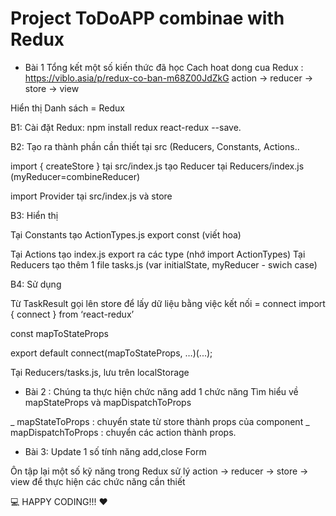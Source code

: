 # Project ToDoAPP combinae with Redux
- Bài 1 Tổng kết một số kiến thức đã học
Cach hoat dong cua Redux : https://viblo.asia/p/redux-co-ban-m68Z00JdZkG
action -> reducer -> store -> view

Hiển thị Danh sách = Redux

B1: Cài đặt Redux: npm install redux react-redux --save.

B2: Tạo ra thành phần cần thiết tại src (Reducers, Constants, Actions..

import { createStore } tại src/index.js
tạo Reducer tại Reducers/index.js (myReducer=combineReducer)

import Provider tại src/index.js và store

B3: Hiển thị

Tại Constants tạo ActionTypes.js export const (viết hoa)

Tại Actions tạo index.js export ra các type (nhớ import ActionTypes)
Tại Reducers tạo thêm 1 file tasks.js (var initialState, myReducer - swich case)

B4: Sử dụng

Từ TaskResult gọi lên store để lấy dữ liệu bằng việc kết nối = connect
import { connect } from ‘react-redux’

const mapToStateProps

export default connect(mapToStateProps, …)(...);

Tại Reducers/tasks.js, lưu trên localStorage

- Bài 2 : Chúng ta thực hiện chức năng add 1 chức năng
Tìm hiểu về mapStateProps và mapDispatchToProps

_ mapStateToProps : chuyển state từ store thành props của component
_ mapDispatchToProps : chuyển các action thành props.

- Bài 3: Update 1 số tính năng add,close Form
 
 Ôn tập lại một số kỹ năng trong Redux sử lý action -> reducer -> store -> view để thực hiện các chức năng cần thiết

💻 HAPPY CODING!!! ❤️

